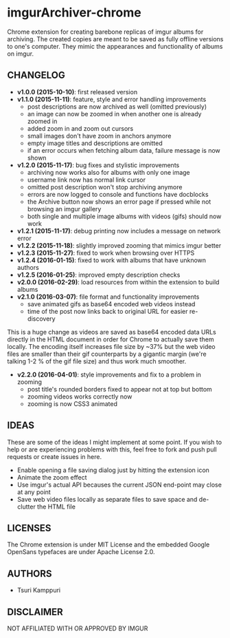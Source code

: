 # imgurArchiver-chrome

Chrome extension for creating barebone replicas of imgur albums for archiving.
The created copies are meant to be saved as fully offline versions to one's
computer. They mimic the appearances and functionality of albums on imgur.

## CHANGELOG ##

* **v1.0.0 (2015-10-10)**: first released version
* **v1.1.0 (2015-11-11)**: feature, style and error handling improvements
  * post descriptions are now archived as well (omitted previously)
  * an image can now be zoomed in when another one is already zoomed in
  * added zoom in and zoom out cursors
  * small images don't have zoom in anchors anymore
  * empty image titles and descriptions are omitted
  * if an error occurs when fetching album data, failure message is now shown
* **v1.2.0 (2015-11-17)**: bug fixes and stylistic improvements
  * archiving now works also for albums with only one image
  * username link now has normal link cursor
  * omitted post description won't stop archiving anymore
  * errors are now logged to console and functions have docblocks
  * the Archive button now shows an error page if pressed while not browsing an
    imgur gallery
  * both single and multiple image albums with videos (gifs) should now work
* **v1.2.1 (2015-11-17)**: debug printing now includes a message on network error
* **v1.2.2 (2015-11-18)**: slightly improved zooming that mimics imgur better
* **v1.2.3 (2015-11-27)**: fixed to work when browsing over HTTPS
* **v1.2.4 (2016-01-15)**: fixed to work with albums that have unknown authors
* **v1.2.5 (2016-01-25)**: improved empty description checks
* **v2.0.0 (2016-02-29)**: load resources from within the extension to build albums
* **v2.1.0 (2016-03-07)**: file format and functionality improvements
  * save animated gifs as base64 encoded web videos instead
  * time of the post now links back to original URL for easier re-discovery

This is a huge change as videos are saved as base64 encoded data URLs directly
in the HTML document in order for Chrome to actually save them locally. The
encoding itself increases file size by ~37% but the web video files are smaller
than their gif counterparts by a gigantic margin (we're talking 1-2 % of the
gif file size) and thus work much smoother.

* **v2.2.0 (2016-04-01)**: style improvements and fix to a problem in zooming
  * post title's rounded borders fixed to appear not at top but bottom
  * zooming videos works correctly now
  * zooming is now CSS3 animated

## IDEAS ##

These are some of the ideas I might implement at some point. If you wish to help
or are experiencing problems with this, feel free to fork and push pull requests
or create issues in here.

* Enable opening a file saving dialog just by hitting the extension icon
* Animate the zoom effect
* Use imgur's actual API becauses the current JSON end-point may close at any
  point
* Save web video files locally as separate files to save space and de-clutter
  the HTML file

## LICENSES ##

The Chrome extension is under MIT License and the embedded Google OpenSans
typefaces are under Apache License 2.0.

## AUTHORS ##

* Tsuri Kamppuri

## DISCLAIMER ##

NOT AFFILIATED WITH OR APPROVED BY IMGUR
